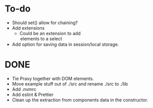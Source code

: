 # To-do

- Should set() allow for chaining?
- Add extensions
  - Could be an extension to add <option> elements to a select
- Add option for saving data in session/local storage.

# DONE

- Tie Praxy together with DOM elements.
- Move example stuff out of ./src and rename ./src to ./lib
- Add .nvmrc
- Add eslint & Prettier
- Clean up the extraction from components data in the constructor.

